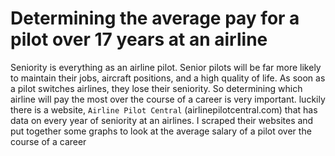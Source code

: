 # Determining the average pay for a pilot over 17 years at an airline

Seniority is everything as an airline pilot. Senior pilots will be far more likely to maintain their jobs, aircraft positions, and a high quality of life. As soon as a pilot switches airlines, they lose their seniority.  So determining which airline will pay the most over the course of a career is very important.  luckily there is a website, `Airline Pilot Central` (airlinepilotcentral.com) that has data on every year of seniority at an airlines.  I scraped their websites and put together some graphs to look at the average salary of a pilot over the course of a career

